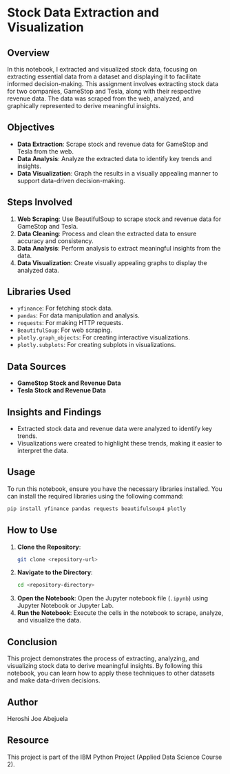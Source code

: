 # Stock Data Extraction and Visualization

## Overview

In this notebook, I extracted and visualized stock data, focusing on extracting essential data from a dataset and displaying it to facilitate informed decision-making. This assignment involves extracting stock data for two companies, GameStop and Tesla, along with their respective revenue data. The data was scraped from the web, analyzed, and graphically represented to derive meaningful insights.

## Objectives

- **Data Extraction**: Scrape stock and revenue data for GameStop and Tesla from the web.
- **Data Analysis**: Analyze the extracted data to identify key trends and insights.
- **Data Visualization**: Graph the results in a visually appealing manner to support data-driven decision-making.

## Steps Involved

1. **Web Scraping**: Use BeautifulSoup to scrape stock and revenue data for GameStop and Tesla.
2. **Data Cleaning**: Process and clean the extracted data to ensure accuracy and consistency.
3. **Data Analysis**: Perform analysis to extract meaningful insights from the data.
4. **Data Visualization**: Create visually appealing graphs to display the analyzed data.

## Libraries Used

- `yfinance`: For fetching stock data.
- `pandas`: For data manipulation and analysis.
- `requests`: For making HTTP requests.
- `BeautifulSoup`: For web scraping.
- `plotly.graph_objects`: For creating interactive visualizations.
- `plotly.subplots`: For creating subplots in visualizations.

## Data Sources

- **GameStop Stock and Revenue Data**
- **Tesla Stock and Revenue Data**

## Insights and Findings

- Extracted stock data and revenue data were analyzed to identify key trends.
- Visualizations were created to highlight these trends, making it easier to interpret the data.

## Usage

To run this notebook, ensure you have the necessary libraries installed. You can install the required libraries using the following command:

```bash
pip install yfinance pandas requests beautifulsoup4 plotly
```

## How to Use

1. **Clone the Repository**:
   ```bash
   git clone <repository-url>
   ```
2. **Navigate to the Directory**:
   ```bash
   cd <repository-directory>
   ```
3. **Open the Notebook**:
   Open the Jupyter notebook file (`.ipynb`) using Jupyter Notebook or Jupyter Lab.
4. **Run the Notebook**:
   Execute the cells in the notebook to scrape, analyze, and visualize the data.

## Conclusion

This project demonstrates the process of extracting, analyzing, and visualizing stock data to derive meaningful insights. By following this notebook, you can learn how to apply these techniques to other datasets and make data-driven decisions.

## Author

Heroshi Joe Abejuela

## Resource

This project is part of the IBM Python Project (Applied Data Science Course 2).
